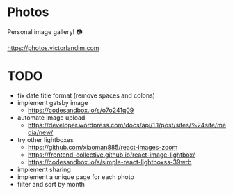 # Photos

Personal image gallery! 📷

https://photos.victorlandim.com

# TODO

- fix date title format (remove spaces and colons)
- implement gatsby image
  - https://codesandbox.io/s/o7o241q09
- automate image upload
  - https://developer.wordpress.com/docs/api/1.1/post/sites/%24site/media/new/
- try other lightboxes
  - https://github.com/xiaoman885/react-images-zoom
  - https://frontend-collective.github.io/react-image-lightbox/
  - https://codesandbox.io/s/simple-react-lightboxss-39wrb
- implement sharing
- implement a unique page for each photo
- filter and sort by month
